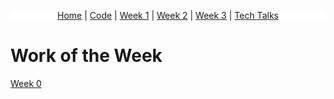 <p style="text-align: center; background-color: white;">
  <a href="{{site.baseurl}}/">Home</a> |
  <a href="{{site.baseurl}}/admin/">Code</a> | 
  <a href="{{site.baseurl}}/schedule/week_1/">Week 1</a> | 
  <a href="{{site.baseurl}}/schedule/week_2/">Week 2</a> | 
  <a href="{{site.baseurl}}/schedule/week_3/">Week 3</a> | 
  <a href="{{site.baseurl}}/general/">Tech Talks</a>
</p>

# Work of the Week

[Week 0](https://github.com/crystalwidjaja/personaltech/issues/1)
